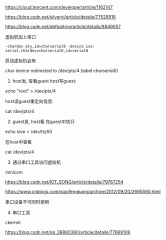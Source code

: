 

https://cloud.tencent.com/developer/article/1162147

https://blog.csdn.net/silvervi/article/details/77528916

https://blog.csdn.net/defeattroy/article/details/8849057


虚拟机加上串口

```
-chardev pty,id=charserial0 -device isa-serial,chardev=charserial0,id=serial0
```
启动虚拟机会有

char device redirected to /dev/pts/4 (label charserial0)

1. host发, 查看guest
host写guest:

echo "root" > /dev/pts/4

host读guest重定向信息:

cat /dev/pts/4

2. guest发, host看
在guest中执行

echo love > /dev/ttyS0

在host中查看

cat /dev/pts/4


3. 通过串口工具访问虚拟机

minicom

https://blog.csdn.net/IOT_SONG/article/details/79767254

https://www.cnblogs.com/xiaofengkang/archive/2012/09/20/2695590.html

串口设备不可同时使用

4. 串口工具

ckermit

https://blog.csdn.net/qq_38880380/article/details/77669109